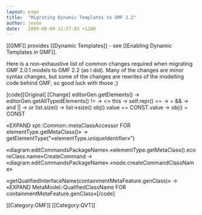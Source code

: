 ```yaml
---
layout: page
title:  "Migrating Dynamic Templates to GMF 2.2"
author: jevon
date:   2009-08-09 12:57:03 +1200
---
```


[[GMF]] provides [[Dynamic Templates]] - see [[Enabling Dynamic Templates in GMF]].

Here is a non-exhaustive list of common changes required when migrating GMF 2.0.1 models to GMF 2.2 (as I did). Many of the changes are minor syntax changes, but some of the changes are rewrites of the modelling code behind GMF, so good luck with those ;)

[code][Original]                 [Change]
editorGen.getElements() -> editorGen.getAllTypedElements()
!=                      -> <>
this                    -> self.repr()
==                      -> =
&&                      -> and
||                      -> or
list.size()             -> list->size()
obj().value == CONST.value -> obj() = CONST

«EXPAND xpt::Common::metaClassAccessor FOR elementType.getMetaClass()»
                        -> getElementType("«elementType.uniqueIdentifier»")

«diagram.editCommandsPackageName».«elementType.getMetaClass().ecoreClass.name»CreateCommand
                        -> «diagram.editCommandsPackageName».«node.createCommandClassName»

«getQualifiedInterfaceName(containmentMetaFeature.genClass)»
                        -> «EXPAND MetaModel::QualifiedClassName FOR containmentMetaFeature.genClass»[/code]

[[Category:GMF]]
[[Category:QVT]]